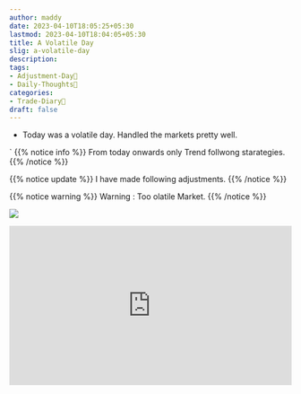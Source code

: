 ```yaml
---
author: maddy
date: 2023-04-10T18:05:25+05:30
lastmod: 2023-04-10T18:04:05+05:30
title: A Volatile Day
slig: a-volatile-day
description: 
tags:
- Adjustment-Day🤹
- Daily-Thoughts🤔
categories: 
- Trade-Diary📗
draft: false
---
```

- Today was a volatile day. Handled the markets pretty well.

`
{{% notice info %}}
From today onwards only Trend follwong starategies.
{{% /notice %}}

{{% notice update %}}
I have made following adjustments.
{{% /notice %}}

{{% notice warning %}}
Warning : Too olatile Market.
{{% /notice %}}

![](https://i.imgur.com/kh6z1UL.png)


<div style="position:relative;width:100%;overflow:hidden;padding-top:56.25%;">
<iframe frameborder="0" title="YouTube video player" type="text/html" src="https://www.youtube.com/embed/UcQfQKXSuvo?		&enablejsapi=1&modestbranding=1&rel=0&iv_load_policy=3&color=white&start=05&widget_referrer=Mahadevan%20Iyer&hl=en" allow="accelerometer; autoplay; clipboard-write; encrypted-media; gyroscope; picture-in-picture" allowfullscreen style='position:absolute;bottom:0;width:100%;height:100%;'></iframe>
</div>

